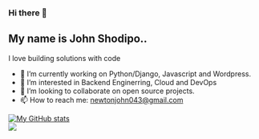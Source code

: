 ### Hi there 👋


## My name is John Shodipo.. 

I love building solutions with code 


<!--
**Johnkayode/Johnkayode** is a ✨ _special_ ✨ repository because its `README.md` (this file) appears on your GitHub profile.
-->


- 🔭 I’m currently working on Python/Django, Javascript and Wordpress.
- 🌱 I’m interested in Backend Enginerring, Cloud and DevOps
- 👯 I’m looking to collaborate on open source projects.
- 📫 How to reach me: newtonjohn043@gmail.com



[![My GitHub stats](https://github-readme-stats.vercel.app/api?username=Johnkayode)](https://github.com/anuraghazra/github-readme-stats) \
![](https://komarev.com/ghpvc/?username=Johnkayode) 
